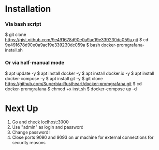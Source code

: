 # Installation

### Via bash script
$ git clone https://gist.github.com/9e491678d90e0a9ac19e339230dc059a.git
$ cd 9e491678d90e0a9ac19e339230dc059a
$ bash docker-promgrafana-install.sh

### Or via half-manual mode
$ apt update -y
$ apt install docker -y
$ apt install docker.io -y
$ apt install docker-compose -y
$ apt install git -y
$ git clone https://github.com/Superbia-Rustheart/docker-promgrafana.git
$ cd docker-promgrafana
$ chmod +x inst.sh
$ docker-compose up -d

# Next Up
1. Go and check loclhost:3000
2. Use "admin" as login and password
3. Change password!
4. Close ports 9090 and 9093 on ur machine for external connections for security reasons
